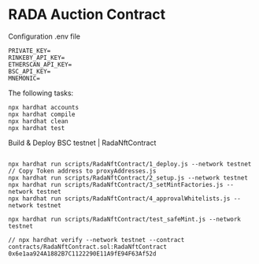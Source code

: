 # RADA Auction Contract

Configuration .env file

```shell
PRIVATE_KEY=
RINKEBY_API_KEY=
ETHERSCAN_API_KEY=
BSC_API_KEY=
MNEMONIC=
```

The following tasks:

```shell
npx hardhat accounts
npx hardhat compile
npx hardhat clean
npx hardhat test
```

Build & Deploy BSC testnet | RadaNftContract

```shell

npx hardhat run scripts/RadaNftContract/1_deploy.js --network testnet
// Copy Token address to proxyAddresses.js
npx hardhat run scripts/RadaNftContract/2_setup.js --network testnet
npx hardhat run scripts/RadaNftContract/3_setMintFactories.js --network testnet
npx hardhat run scripts/RadaNftContract/4_approvalWhitelists.js --network testnet

npx hardhat run scripts/RadaNftContract/test_safeMint.js --network testnet

// npx hardhat verify --network testnet --contract contracts/RadaNftContract.sol:RadaNftContract 0x6e1aa924A1882B7C1122290E11A9fE94F63Af52d

```
